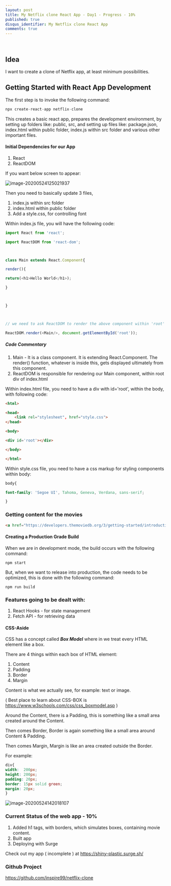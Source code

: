 ```yaml
---
layout: post
title: My Netflix clone React App - Day1 - Progress - 10%
published: true
disqus_identifier: My Netflix clone React App
comments: true
---
```


​     

## Idea   

I want to create a clone of Netflix app, at least minimum possibilities.

## Getting Started with React App Development

The first step is to invoke the following command:

```javascript
npx create-react-app netflix-clone
```

This creates a basic react app, prepares the development environment, by setting up folders like: public, src, and setting up files like: package.json, index.html within public folder, index.js within src folder and various other important files.



#### Initial Dependencies for our App

1. React
2. ReactDOM

If you want below screen to appear:

![image-20200524125021937]({{site.url}}/assets/img/netflix_clone/hello.png)

Then you need to basically update 3 files,

1. index.js within src folder
2. index.html within public folder
3. Add a style.css, for controlling font

Within index.js file, you will have the following code:

```javascript
import React from 'react';

import ReactDOM from 'react-dom';



class Main extends React.Component{

render(){

return(<h1>Hello World</h1>);

}



}



// we need to ask ReactDOM to render the above component within 'root' div of index.html

ReactDOM.render(<Main/>, document.getElementById('root'));
```



##### Code Commentary

1. Main - It is a class component. It is extending React.Component. The render() function, whatever is inside this, gets displayed ultimately from this component.
2. ReactDOM is responsible for rendering our Main component, within root div of index.html

Within index.html file, you need to have a div with id='root', within the body, with following code:

```html
<html>

<head>
    <link rel="stylesheet", href="style.css">
</head>

<body>

<div id='root'></div>

</body>

</html>
```



Within style.css file, you need to have a css markup for styling components within body:

```css
body{

font-family: 'Segoe UI', Tahoma, Geneva, Verdana, sans-serif;

}
```



### Getting content for the movies

```html
<a href="https://developers.themoviedb.org/3/getting-started/introduction">TheMovieDB</a>
```



#### Creating a Production Grade Build

When we are in development mode, the build occurs with the following command:

```
npm start
```



But, when we want to release into production, the code needs to be optimized, this is done with the following command:

```
npm run build
```



### Features going to be dealt with:

1. React Hooks - for state management
2. Fetch API - for retrieving data



#### CSS-Aside

CSS has a concept called ***Box Model*** where in we treat every HTML element like a box.

There are 4 things within each box of HTML element:

1. Content
2. Padding
3. Border
4. Margin

Content is what we actually see, for example: text or image.

( Best place to learn about CSS-BOX is https://www.w3schools.com/css/css_boxmodel.asp )

Around the Content, there is a Padding, this is something like a small area created around the Content.

Then comes Border, Border is again something like a small area around Content & Padding.

Then comes Margin, Margin is like an area created outside the Border.

For example:

```css
div{
width:  200px;
height: 200px;
padding: 20px;
border: 15px solid green;
margin: 20px;
}
```

![image-20200524142018107]({{site.url}}/assets/img/netflix_clone/hello_box.png)

### Current Status of the web app - 10%

1. Added h1 tags, with borders, which simulates boxes, containing movie content.
2. Built app
3. Deploying with Surge

Check out my app ( incomplete ) at https://shiny-plastic.surge.sh/

### Github Project

https://github.com/inspire99/netflix-clone